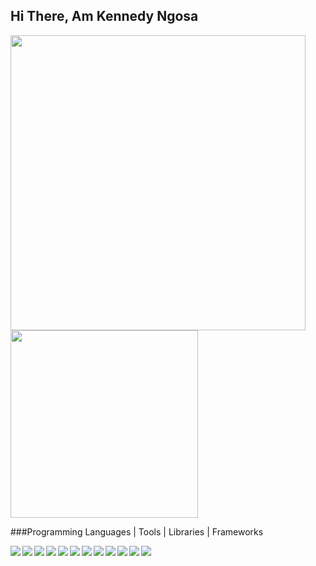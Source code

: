 ## Hi There, Am Kennedy Ngosa

<img align="left" width="472" src="https://github-readme-stats.vercel.app/api?username=kennedyng&show_icons=true&theme=radical&title_color=#2196f3" />


<img  width="300" src="https://github-readme-stats.vercel.app/api/top-langs/?username=kennedyng&layout=donut" />


###Programming Languages | Tools | Libraries | Frameworks

<img align="left"  src="https://img.shields.io/badge/node.js-6DA55F?style=for-the-badge&logo=node.js&logoColor=white" />
<img align="left"  src="https://img.shields.io/badge/c++-%2300599C.svg?style=for-the-badge&logo=c%2B%2B&logoColor=white" />


<img align="left"  src="https://img.shields.io/badge/-GraphQL-E10098?style=for-the-badge&logo=graphql&logoColor=white" />
<img align="left"  src="https://img.shields.io/badge/html5-%23E34F26.svg?style=for-the-badge&logo=html5&logoColor=white" />
<img align="left"  src="https://img.shields.io/badge/javascript-%23323330.svg?style=for-the-badge&logo=javascript&logoColor=%23F7DF1E" />


<img align="left"  src="https://img.shields.io/badge/python-3670A0?style=for-the-badge&logo=python&logoColor=ffdd54" />
<img align="left"  src="https://img.shields.io/badge/javascript-%23323330.svg?style=for-the-badge&logo=javascript&logoColor=%23F7DF1E" />
<img align="left"  src="https://img.shields.io/badge/tailwindcss-%2338B2AC.svg?style=for-the-badge&logo=tailwind-css&logoColor=white" />

<img align="left"   src="https://img.shields.io/badge/Socket.io-black?style=for-the-badge&logo=socket.io&badgeColor=010101" />









<img align="left"  src="https://img.shields.io/badge/react-%2320232a.svg?style=for-the-badge&logo=react&logoColor=%2361DAFB" />
<img align="left"  src="https://img.shields.io/badge/express.js-%23404d59.svg?style=for-the-badge&logo=express&logoColor=%2361DAFB" />
<img align="left"  src="
https://img.shields.io/badge/-Hackerrank-2EC866?style=for-the-badge&logo=HackerRank&logoColor=white" />
